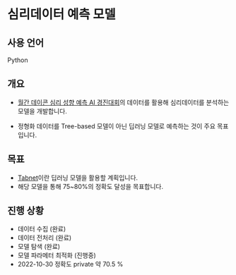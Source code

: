 # 심리데이터 예측 모델

## 사용 언어
Python

## 개요
* [월간 데이콘 심리 성향 예측 AI 경진대회](https://dacon.io/competitions/open/235647/overview/description)의 데이터를 활용해 심리데이터를 분석하는 모델을 개발합니다.

* 정형화 데이터를 Tree-based 모델이 아닌 딥러닝 모델로 예측하는 것이 주요 목표입니다.

## 목표
* [Tabnet](https://github.com/dreamquark-ai/tabnet)이란 딥러닝 모델을 활용할 계획입니다.
* 해당 모델을 통해 75~80%의 정확도 달성을 목표합니다.

## 진행 상황
* 데이터 수집 (완료)
* 데이터 전처리 (완료)
* 모델 탐색 (완료)
* 모델 파라메터 최적화 (진행중)
* 2022-10-30 정확도 private 약 70.5 %
